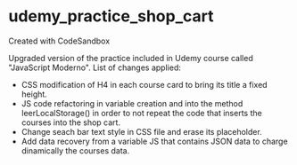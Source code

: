 # udemy_practice_shop_cart
Created with CodeSandbox

Upgraded version of the practice included in Udemy course called "JavaScript Moderno". 
List of changes applied:

- CSS modification of H4 in each course card to bring its title a fixed height.
- JS code refactoring in variable creation and into the method leerLocalStorage() in order to not repeat the code that inserts the courses into the shop cart.
- Change seach bar text style in CSS file and erase its placeholder.
- Add data recovery from a variable JS that contains JSON data to charge dinamically the courses data.
